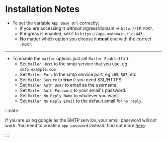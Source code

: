 # Installation Notes

- To set the variable `App Base Url` correctly:
  - if you are accessing it _without_ ingress/domain -> `http://IP:PORT`.
  - If ingress is enabled, set it to `https://app.mydomain.tld:443`.
  - No matter which option you choose it **must** end with the correct `:PORT`.

---

- To enable the `mailer` options just set `Mailer Enabled` to `1`.
  - Set `Mailer Host` to the smtp service that you use, eg `smtp.example.com`
  - Set `Mailer Port` to the smtp service port, eg `465`, `587`, etc.
  - Set `Mailer Secure` to **true** if you need SSL/HTTPS.
  - Set `Mailer Auth User` to email as the username.
  - Set `Mailer Auth Password` to your email's password.
  - Set `Mailer No Reply Name` to whatever you want.
  - Set `Mailer No Reply Email` to the default email for `no reply`.

:::note

If you are using google as the SMTP service, your email password will _not_ work. You need to create a `app password` instead. find out more [here](https://support.google.com/accounts/answer/185833?hl=en).

:::
